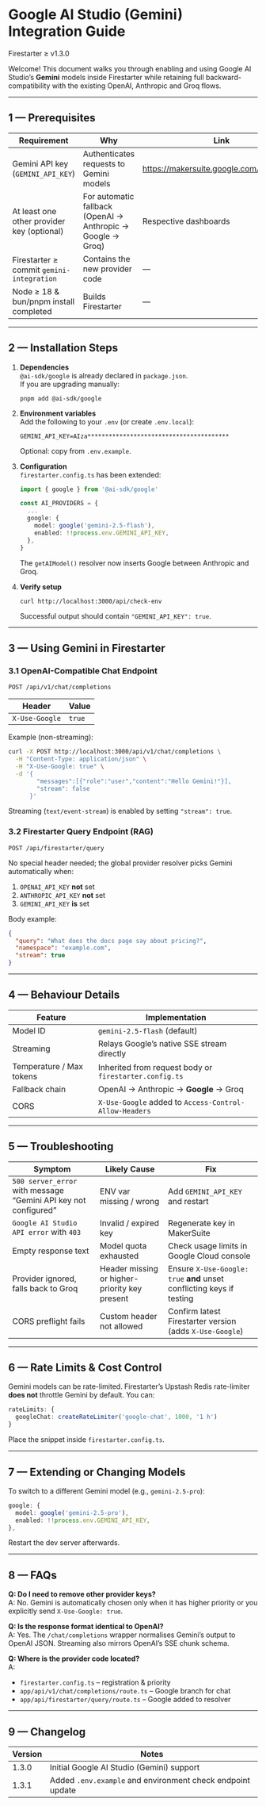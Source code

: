 # Google AI Studio (Gemini) Integration Guide  
Firestarter ≥ v1.3.0  

Welcome! This document walks you through enabling and using Google AI Studio’s **Gemini** models inside Firestarter while retaining full backward-compatibility with the existing OpenAI, Anthropic and Groq flows.

---

## 1 — Prerequisites

| Requirement | Why | Link |
|-------------|-----|------|
| Gemini API key (`GEMINI_API_KEY`) | Authenticates requests to Gemini models | https://makersuite.google.com/app/apikey |
| At least one other provider key (optional) | For automatic fallback (OpenAI → Anthropic → Google → Groq) | Respective dashboards |
| Firestarter ≥ commit `gemini-integration` | Contains the new provider code | — |
| Node ≥ 18 & bun/pnpm install completed | Builds Firestarter | — |

---

## 2 — Installation Steps

1. **Dependencies**  
   `@ai-sdk/google` is already declared in `package.json`.  
   If you are upgrading manually:
   ```
   pnpm add @ai-sdk/google
   ```
2. **Environment variables**  
   Add the following to your `.env` (or create `.env.local`):

   ```
   GEMINI_API_KEY=AIza****************************************
   ```

   Optional: copy from `.env.example`.

3. **Configuration**  
   `firestarter.config.ts` has been extended:

   ```ts
   import { google } from '@ai-sdk/google'

   const AI_PROVIDERS = {
     ...
     google: {
       model: google('gemini-2.5-flash'),
       enabled: !!process.env.GEMINI_API_KEY,
     },
   }
   ```

   The `getAIModel()` resolver now inserts Google between Anthropic and Groq.

4. **Verify setup**

   ```
   curl http://localhost:3000/api/check-env
   ```

   Successful output should contain `"GEMINI_API_KEY": true`.

---

## 3 — Using Gemini in Firestarter

### 3.1 OpenAI-Compatible Chat Endpoint

```
POST /api/v1/chat/completions
```

| Header | Value |
|--------|-------|
| `X-Use-Google` | `true` |

Example (non-streaming):

```bash
curl -X POST http://localhost:3000/api/v1/chat/completions \
  -H "Content-Type: application/json" \
  -H "X-Use-Google: true" \
  -d '{
        "messages":[{"role":"user","content":"Hello Gemini!"}],
        "stream": false
      }'
```

Streaming (`text/event-stream`) is enabled by setting `"stream": true`.

### 3.2 Firestarter Query Endpoint (RAG)

```
POST /api/firestarter/query
```

No special header needed; the global provider resolver picks Gemini automatically when:

1. `OPENAI_API_KEY` **not** set  
2. `ANTHROPIC_API_KEY` **not** set  
3. `GEMINI_API_KEY` **is** set  

Body example:

```json
{
  "query": "What does the docs page say about pricing?",
  "namespace": "example.com",
  "stream": true
}
```

---

## 4 — Behaviour Details

| Feature | Implementation |
|---------|----------------|
| Model ID | `gemini-2.5-flash` (default) |
| Streaming | Relays Google’s native SSE stream directly |
| Temperature / Max tokens | Inherited from request body or `firestarter.config.ts` |
| Fallback chain | OpenAI → Anthropic → **Google** → Groq |
| CORS | `X-Use-Google` added to `Access-Control-Allow-Headers` |

---

## 5 — Troubleshooting

| Symptom | Likely Cause | Fix |
|---------|--------------|-----|
| `500 server_error` with message “Gemini API key not configured” | ENV var missing / wrong | Add `GEMINI_API_KEY` and restart |
| `Google AI Studio API error` with `403` | Invalid / expired key | Regenerate key in MakerSuite |
| Empty response text | Model quota exhausted | Check usage limits in Google Cloud console |
| Provider ignored, falls back to Groq | Header missing or higher-priority key present | Ensure `X-Use-Google: true` **and** unset conflicting keys if testing |
| CORS preflight fails | Custom header not allowed | Confirm latest Firestarter version (adds `X-Use-Google`) |

---

## 6 — Rate Limits & Cost Control

Gemini models can be rate-limited. Firestarter’s Upstash Redis rate-limiter **does not** throttle Gemini by default. You can:

```ts
rateLimits: {
  googleChat: createRateLimiter('google-chat', 1000, '1 h')
}
```

Place the snippet inside `firestarter.config.ts`.

---

## 7 — Extending or Changing Models

To switch to a different Gemini model (e.g., `gemini-2.5-pro`):

```ts
google: {
  model: google('gemini-2.5-pro'),
  enabled: !!process.env.GEMINI_API_KEY,
},
```

Restart the dev server afterwards.

---

## 8 — FAQs

**Q: Do I need to remove other provider keys?**  
A: No. Gemini is automatically chosen only when it has higher priority or you explicitly send `X-Use-Google: true`.

**Q: Is the response format identical to OpenAI?**  
A: Yes. The `/chat/completions` wrapper normalises Gemini’s output to OpenAI JSON. Streaming also mirrors OpenAI’s SSE chunk schema.

**Q: Where is the provider code located?**  
A:  
- `firestarter.config.ts` – registration & priority  
- `app/api/v1/chat/completions/route.ts` – Google branch for chat  
- `app/api/firestarter/query/route.ts` – Google added to resolver  

---

## 9 — Changelog

| Version | Notes |
|---------|-------|
| 1.3.0 | Initial Google AI Studio (Gemini) support |
| 1.3.1 | Added `.env.example` and environment check endpoint update |
